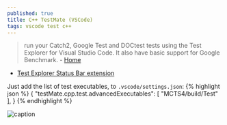 ```yaml
---
published: true
title: C++ TestMate (VSCode)
tags: vscode test c++
---
```

>  run your Catch2, Google Test and DOCtest tests using the Test Explorer for Visual Studio Code. It also have basic support for Google Benchmark. - [Home](https://github.com/matepek/vscode-catch2-test-adapter)

- [Test Explorer Status Bar extension](https://marketplace.visualstudio.com/items?itemName=connorshea.vscode-test-explorer-status-bar)

Just add the list of test executables, to `.vscode/settings.json`:
{% highlight json %}
{
    "testMate.cpp.test.advancedExecutables": [
        "MCTS4/build/Test"
        ],
}
{% endhighlight %}

![caption](https://raw.githubusercontent.com/matepek/vscode-catch2-test-adapter/master/resources/Screenshot_2019-05-29.png)
